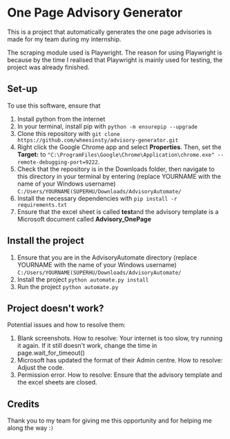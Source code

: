 # One Page Advisory Generator 
This is a project that automatically generates the one page advisories is made for my team during my internship.

The scraping module used is Playwright. The reason for using Playwright is because by the time I realised that Playwright is mainly used for testing, the project was already finished. 

## Set-up
To use this software, ensure that 
1. Install python from the internet
2. In your terminal, install pip with
`python -m ensurepip --upgrade`
3. Clone this repository with
`git clone https://github.com/wheesinsty/advisory-generator.git`                                                                                             
4. Right click the Google Chrome app and select **Properties**. Then, set the **Target:** to
`"C:\ProgramFiles\Google\Chrome\Application\chrome.exe" --remote-debugging-port=9222`. 
5. Check that the repository is in the Downloads folder, then navigate to this directory in your terminal by entering (replace YOURNAME with the name of your Windows username)
`C:/Users/YOURNAME(SUPERHU/Downloads/AdvisoryAutomate/`
6. Install the necessary dependencies with
`pip install -r requirements.txt` 
7. Ensure that the excel sheet is called **test**and the advisory template is a Microsoft document called **Advisory_OnePage**                            

## Install the project
1. Ensure that you are in the AdvisoryAutomate directory (replace YOURNAME with the name of your Windows username)
`C:/Users/YOURNAME(SUPERHU/Downloads/AdvisoryAutomate/`
2. Install the project
`python automate.py install`
3. Run the project
`python automate.py`

## Project doesn't work?
Potential issues and how to resolve them:
1. Blank screenshots. 
    How to resolve: Your internet is too slow, try running it again. If it still doesn't work, change the time in page.wait_for_timeout()
2. Microsoft has updated the format of their Admin centre. 
    How to resolve: Adjust the code.
3. Permission error. 
    How to resolve: Ensure that the advisory template and the excel sheets are closed.

## Credits
Thank you to my team for giving me this opportunity and for helping me along the way :`)`
